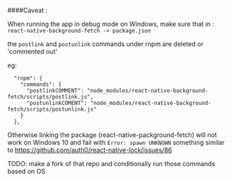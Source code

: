####Caveat : 

When running the app in debug mode on Windows, make sure that in : `react-native-background-fetch -> package.json`

the `postlink` and `postunlink` commands under rnpm are deleted or 'commented out'

eg: 

```
  "rnpm": {
    "commands": {
      "postlinkCOMMENT": "node_modules/react-native-background-fetch/scripts/postlink.js",
      "postunlinkCOMENT": "node_modules/react-native-background-fetch/scripts/postunlink.js"
    }
  },
```

Otherwise linking the package (react-native-packground-fetch) will not work on Windows 10 and fail with `Error: spawn UNKNOWN`
something similar to https://github.com/auth0/react-native-lock/issues/86


TODO: make a fork of that repo and conditionally run those commands based on OS

